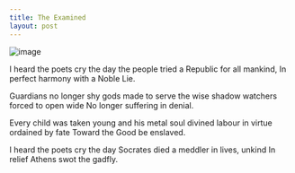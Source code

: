 ```yaml
---
title: The Examined
layout: post
---
```

![image](/assets/images/examined.jpeg)

I heard the poets cry
the day the people tried
a Republic for all mankind,
In perfect harmony with a Noble Lie.

Guardians no longer shy
gods made to serve the wise
shadow watchers forced to open wide
No longer suffering in denial.

Every child was taken young
and his metal soul divined
labour in virtue ordained by fate
Toward the Good be enslaved.

I heard the poets cry
the day Socrates died
a meddler in lives, unkind
In relief Athens swot the gadfly.